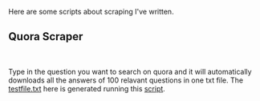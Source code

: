 Here are some scripts about scraping I've written.

## Quora Scraper

<br />  
  
Type in the question you want to search on quora and it will automatically downloads all the answers of 100 relavant questions in one txt file. The [testfile.txt](https://github.com/YingjieQiao/WebScraping/blob/master/Practices/testfile.txt) here is generated running this [script](https://github.com/YingjieQiao/WebScraping/blob/master/Practices/quoraScraper.py).
